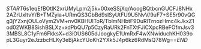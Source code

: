 $START$6s1eqEfBOtlK2xrUMyLpm2j5k+00xeSSjXq/AoogBQtbcnGUCFJ8NHx2AZrUxltvY/B+TMZyia+URmQS3GbBd9slSyUtFU9U5NvV/9uF7+SE5r90vQGg3jYZxnjOULoVym2VM+nv0KBHUlToR/TblmNHbtF9DuRlTrnozHmc4kJkxZ1od02WKB8SishBSLXz+xdPbQU7p5CzyRaURk2FnTXtFJiCXpcRBeFOfmJsv33MBSL8C1yFm6FkksX+d3iOUS605dJoogkyE1UmRxF4wXNwiduchKH039opL3Guyr2eJzzbcHLKy3eBjAkcYUoKh2YXk5J4p6kz6RdMsQ78Wg==$END$